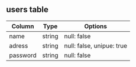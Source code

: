 ## users table
|Column|Type|Options|
|------|----|------|
|name|string|null: false|
|adress|string|null: false, unipue: true|
|password|string|null: false|